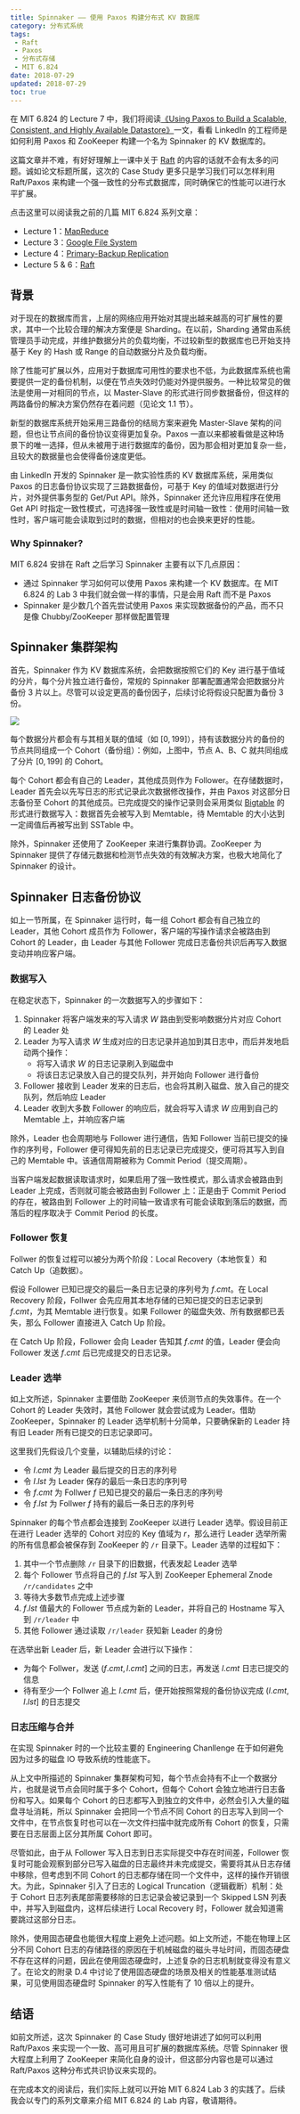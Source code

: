 ```yaml
---
title: Spinnaker —— 使用 Paxos 构建分布式 KV 数据库
category: 分布式系统
tags:
 - Raft
 - Paxos
 - 分布式存储
 - MIT 6.824
date: 2018-07-29
updated: 2018-07-29
toc: true
---
```


在 MIT 6.824 的 Lecture 7 中，我们将阅读[《Using Paxos to Build a Scalable, Consistent, and Highly Available Datastore》](http://nil.csail.mit.edu/6.824/2018/papers/spinnaker.pdf)一文，看看 LinkedIn 的工程师是如何利用 Paxos 和 ZooKeeper 构建一个名为 Spinnaker 的 KV 数据库的。

<!-- more -->

这篇文章并不难，有好好理解上一课中关于 [Raft](https://mr-dai.github.io/raft/) 的内容的话就不会有太多的问题。诚如论文标题所属，这次的 Case Study 更多只是学习我们可以怎样利用 Raft/Paxos 来构建一个强一致性的分布式数据库，同时确保它的性能可以进行水平扩展。

点击这里可以阅读我之前的几篇 MIT 6.824 系列文章：

- Lecture 1：[MapReduce](https://mr-dai.github.io/mapreduce_summary/)
- Lecture 3：[Google File System](https://mr-dai.github.io/gfs/)
- Lecture 4：[Primary-Backup Replication](https://mr-dai.github.io/primary-backup-replication/)
- Lecture 5 & 6：[Raft](https://mr-dai.github.io/raft/)

## 背景

对于现在的数据库而言，上层的网络应用开始对其提出越来越高的可扩展性的要求，其中一个比较合理的解决方案便是 Sharding。在以前，Sharding 通常由系统管理员手动完成，并维护数据分片的负载均衡，不过较新型的数据库也已开始支持基于 Key 的 Hash 或 Range 的自动数据分片及负载均衡。

除了性能可扩展以外，应用对于数据库可用性的要求也不低，为此数据库系统也需要提供一定的备份机制，以便在节点失效时仍能对外提供服务。一种比较常见的做法是使用一对相同的节点，以 Master-Slave 的形式进行同步数据备份，但这样的两路备份的解决方案仍然存在着问题（见论文 1.1 节）。

新型的数据库系统开始采用三路备份的结局方案来避免 Master-Slave 架构的问题，但也让节点间的备份协议变得更加复杂。Paxos 一直以来都被看做是这种场景下的唯一选择，但从未被用于进行数据库的备份，因为那会相对更加复杂一些，且较大的数据量也会使得备份速度更低。

由 LinkedIn 开发的 Spinnaker 是一款实验性质的 KV 数据库系统，采用类似 Paxos 的日志备份协议实现了三路数据备份，可基于 Key 的值域对数据进行分片，对外提供事务型的 Get/Put API。除外，Spinnaker 还允许应用程序在使用 Get API 时指定一致性模式，可选择强一致性或是时间轴一致性：使用时间轴一致性时，客户端可能会读取到过时的数据，但相对的也会换来更好的性能。

### Why Spinnaker?

MIT 6.824 安排在 Raft 之后学习 Spinnaker 主要有以下几点原因：

- 通过 Spinnaker 学习如何可以使用 Paxos 来构建一个 KV 数据库。在 MIT 6.824 的 Lab 3 中我们就会做一样的事情，只是会用 Raft 而不是 Paxos
- Spinnaker 是少数几个首先尝试使用 Paxos 来实现数据备份的产品，而不只是像 Chubby/ZooKeeper 那样做配置管理

## Spinnaker 集群架构

首先，Spinnaker 作为 KV 数据库系统，会把数据按照它们的 Key 进行基于值域的分片，每个分片独立进行备份，常规的 Spinnaker 部署配置通常会把数据分片备份 3 片以上。尽管可以设定更高的备份因子，后续讨论将假设只配置为备份 3 份。

![](/img/spinnaker/spinnaker-cluster.png)

每个数据分片都会有与其相关联的值域（如 $[0, 199]$），持有该数据分片的备份的节点共同组成一个 Cohort（备份组）：例如，上图中，节点 A、B、C 就共同组成了分片 $[0, 199]$ 的 Cohort。

每个 Cohort 都会有自己的 Leader，其他成员则作为 Follower。在存储数据时，Leader 首先会以先写日志的形式记录此次数据修改操作，并由 Paxos 对这部分日志备份至 Cohort 的其他成员。已完成提交的操作记录则会采用类似 [Bigtable](https://mr-dai.github.io/bigtable/) 的形式进行数据写入：数据首先会被写入到 Memtable，待 Memtable 的大小达到一定阈值后再被写出到 SSTable 中。

除外，Spinnaker 还使用了 ZooKeeper 来进行集群协调。ZooKeeper 为 Spinnaker 提供了存储元数据和检测节点失效的有效解决方案，也极大地简化了 Spinnaker 的设计。

## Spinnaker 日志备份协议

如上一节所属，在 Spinnaker 运行时，每一组 Cohort 都会有自己独立的 Leader，其他 Cohort 成员作为 Follower，客户端的写操作请求会被路由到 Cohort 的 Leader，由 Leader 与其他 Follower 完成日志备份共识后再写入数据变动并响应客户端。

### 数据写入

在稳定状态下，Spinnaker 的一次数据写入的步骤如下：

1. Spinnaker 将客户端发来的写入请求 $W$ 路由到受影响数据分片对应 Cohort 的 Leader 处
2. Leader 为写入请求 $W$ 生成对应的日志记录并追加到其日志中，而后并发地启动两个操作：
   - 将写入请求 $W$ 的日志记录刷入到磁盘中
   - 将该日志记录放入自己的提交队列，并开始向 Follower 进行备份
3. Follower 接收到 Leader 发来的日志后，也会将其刷入磁盘、放入自己的提交队列，然后响应 Leader
4. Leader 收到大多数 Follower 的响应后，就会将写入请求 $W$ 应用到自己的 Memtable 上，并响应客户端

除外，Leader 也会周期地与 Follower 进行通信，告知 Follower 当前已提交的操作的序列号，Follower 便可得知先前的日志记录已完成提交，便可将其写入到自己的 Memtable 中。该通信周期被称为 Commit Period（提交周期）。

当客户端发起数据读取请求时，如果启用了强一致性模式，那么请求会被路由到 Leader 上完成，否则就可能会被路由到 Follower 上：正是由于 Commit Period 的存在，被路由到 Follower 上的时间轴一致请求有可能会读取到落后的数据，而落后的程序取决于 Commit Period 的长度。

### Follower 恢复

Follwer 的恢复过程可以被分为两个阶段：Local Recovery（本地恢复）和 Catch Up（追数据）。

假设 Follower 已知已提交的最后一条日志记录的序列号为 $f.cmt$。在 Local Recovery 阶段，Follwer 会先应用其本地存储的已知已提交的日志记录到 $f.cmt$，为其 Memtable 进行恢复。如果 Follower 的磁盘失效、所有数据都已丢失，那么 Follower 直接进入 Catch Up 阶段。

在 Catch Up 阶段，Follower 会向 Leader 告知其 $f.cmt$ 的值，Leader 便会向 Follower 发送 $f.cmt$ 后已完成提交的日志记录。

### Leader 选举

如上文所述，Spinnaker 主要借助 ZooKeeper 来侦测节点的失效事件。在一个 Cohort 的 Leader 失效时，其他 Follower 就会尝试成为 Leader。借助 ZooKeeper，Spinnaker 的 Leader 选举机制十分简单，只要确保新的 Leader 持有旧 Leader 所有已提交的日志记录即可。

这里我们先假设几个变量，以辅助后续的讨论：

- 令 $l.cmt$ 为 Leader 最后提交的日志的序列号
- 令 $l.lst$ 为 Leader 保存的最后一条日志的序列号
- 令 $f.cmt$ 为 Follwer $f$ 已知已提交的最后一条日志的序列号
- 令 $f.lst$ 为 Follwer $f$ 持有的最后一条日志的序列号

Spinnaker 的每个节点都会连接到 ZooKeeper 以进行 Leader 选举。假设目前正在进行 Leader 选举的 Cohort 对应的 Key 值域为 $r$，那么进行 Leader 选举所需的所有信息都会被保存到 ZooKeeper 的 `/r` 目录下。Leader 选举的过程如下：

1. 其中一个节点删除 `/r` 目录下的旧数据，代表发起 Leader 选举
2. 每个 Follower 节点将自己的 $f.lst$ 写入到 ZooKeeper Ephemeral Znode `/r/candidates` 之中
3. 等待大多数节点完成上述步骤
4. $f.lst$ 值最大的 Follower 节点成为新的 Leader，并将自己的 Hostname 写入到 `/r/leader` 中
5. 其他 Follower 通过读取 `/r/leader` 获知新 Leader 的身份

在选举出新 Leader 后，新 Leader 会进行以下操作：

- 为每个 Follwer，发送 $(f.cmt, l.cmt]$ 之间的日志，再发送 $l.cmt$ 日志已提交的信息
- 待有至少一个 Follwer 追上 $l.cmt$ 后，便开始按照常规的备份协议完成 $(l.cmt, l.lst]$ 的日志提交

### 日志压缩与合并

在实现 Spinnaker 时的一个比较主要的 Engineering Chanllenge 在于如何避免因为过多的磁盘 IO 导致系统的性能底下。

从上文中所描述的 Spinnaker 集群架构可知，每个节点会持有不止一个数据分片，也就是说节点会同时属于多个 Cohort，但每个 Cohort 会独立地进行日志备份和写入。如果每个 Cohort 的日志都写入到独立的文件中，必然会引入大量的磁盘寻址消耗，所以 Spinnaker 会把同一个节点不同 Cohort 的日志写入到同一个文件中，在节点恢复时也可以在一次文件扫描中就完成所有 Cohort 的恢复，只需要在日志层面上区分其所属 Cohort 即可。

尽管如此，由于从 Follower 写入日志到日志实际提交中存在时间差，Follower 恢复时可能会观察到部分已写入磁盘的日志最终并未完成提交，需要将其从日志存储中移除，但考虑到不同 Cohort 的日志都存储在同一个文件中，这样的操作开销很大。为此，Spinnaker 引入了日志的 Logical Truncation（逻辑截断）机制：处于 Cohort 日志列表尾部需要移除的日志记录会被记录到一个 Skipped LSN 列表中，并写入到磁盘内，这样后续进行 Local Recovery 时，Follower 就会知道需要跳过这部分日志。

除外，使用固态硬盘也能很大程度上避免上述问题。如上文所述，不能在物理上区分不同 Cohort 日志的存储路径的原因在于机械磁盘的磁头寻址时间，而固态硬盘不存在这样的问题，因此在使用固态硬盘时，上述复杂的日志机制就变得没有意义了。在论文的附录 D.4 中讨论了使用固态硬盘的场景及相关的性能基准测试结果，可见使用固态硬盘时 Spinnaker 的写入性能有了 10 倍以上的提升。

## 结语

如前文所述，这次 Spinnaker 的 Case Study 很好地讲述了如何可以利用 Raft/Paxos 来实现一个一致、高可用且可扩展的数据库系统。尽管 Spinnaker 很大程度上利用了 ZooKeeper 来简化自身的设计，但这部分内容也是可以通过 Raft/Paxos 这种分布式共识协议来实现的。

在完成本文的阅读后，我们实际上就可以开始 MIT 6.824 Lab 3 的实践了。后续我会以专门的系列文章来介绍 MIT 6.824 的 Lab 内容，敬请期待。
